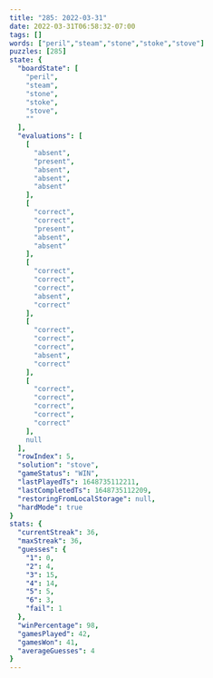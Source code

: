 ```yaml
---
title: "285: 2022-03-31"
date: 2022-03-31T06:58:32-07:00
tags: []
words: ["peril","steam","stone","stoke","stove"]
puzzles: [285]
state: {
  "boardState": [
    "peril",
    "steam",
    "stone",
    "stoke",
    "stove",
    ""
  ],
  "evaluations": [
    [
      "absent",
      "present",
      "absent",
      "absent",
      "absent"
    ],
    [
      "correct",
      "correct",
      "present",
      "absent",
      "absent"
    ],
    [
      "correct",
      "correct",
      "correct",
      "absent",
      "correct"
    ],
    [
      "correct",
      "correct",
      "correct",
      "absent",
      "correct"
    ],
    [
      "correct",
      "correct",
      "correct",
      "correct",
      "correct"
    ],
    null
  ],
  "rowIndex": 5,
  "solution": "stove",
  "gameStatus": "WIN",
  "lastPlayedTs": 1648735112211,
  "lastCompletedTs": 1648735112209,
  "restoringFromLocalStorage": null,
  "hardMode": true
}
stats: {
  "currentStreak": 36,
  "maxStreak": 36,
  "guesses": {
    "1": 0,
    "2": 4,
    "3": 15,
    "4": 14,
    "5": 5,
    "6": 3,
    "fail": 1
  },
  "winPercentage": 98,
  "gamesPlayed": 42,
  "gamesWon": 41,
  "averageGuesses": 4
}
---
```


<!-- more -->
